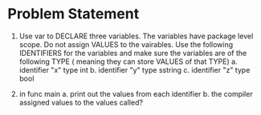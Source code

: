# Problem Statement

1. Use var to DECLARE three variables. The variables have package level scope. Do not assign VALUES to the vairables. Use the following IDENTIFIERS for the variables and make sure the variables are of the following TYPE ( meaning they can store VALUES of that TYPE)
    a. identifier "x" type int
    b. identifier "y" type sstring
    c. identifier "z" type bool

2. in func main
    a. print out the values from each identifier
    b. the compiler assigned values to the values called?   
